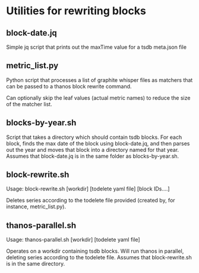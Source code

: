 # Utilities for rewriting blocks

## block-date.jq

Simple jq script that prints out the maxTime value for a tsdb meta.json file

## metric_list.py

Python script that processes a list of graphite whisper files as matchers that
can be passed to a thanos block rewrite command.

Can optionally skip the leaf values (actual metric names) to reduce the size of
the matcher list.

## blocks-by-year.sh

Script that takes a directory which should contain tsdb blocks. For each block,
finds the max date of the block using block-date.jq, and then parses out the
year and moves that block into a directory named for that year. Assumes that
block-date.jq is in the same folder as blocks-by-year.sh.

## block-rewrite.sh

Usage: block-rewrite.sh [workdir] [todelete yaml file] [block IDs....]

Deletes series according to the todelete file provided (created by, for
instance, metric_list.py).

## thanos-parallel.sh

Usage: thanos-parallel.sh [workdir] [todelete yaml file]

Operates on a workdir containing tsdb blocks. Will run thanos in parallel,
deleting series according to the todelete file. Assumes that block-rewrite.sh is
in the same directory.
